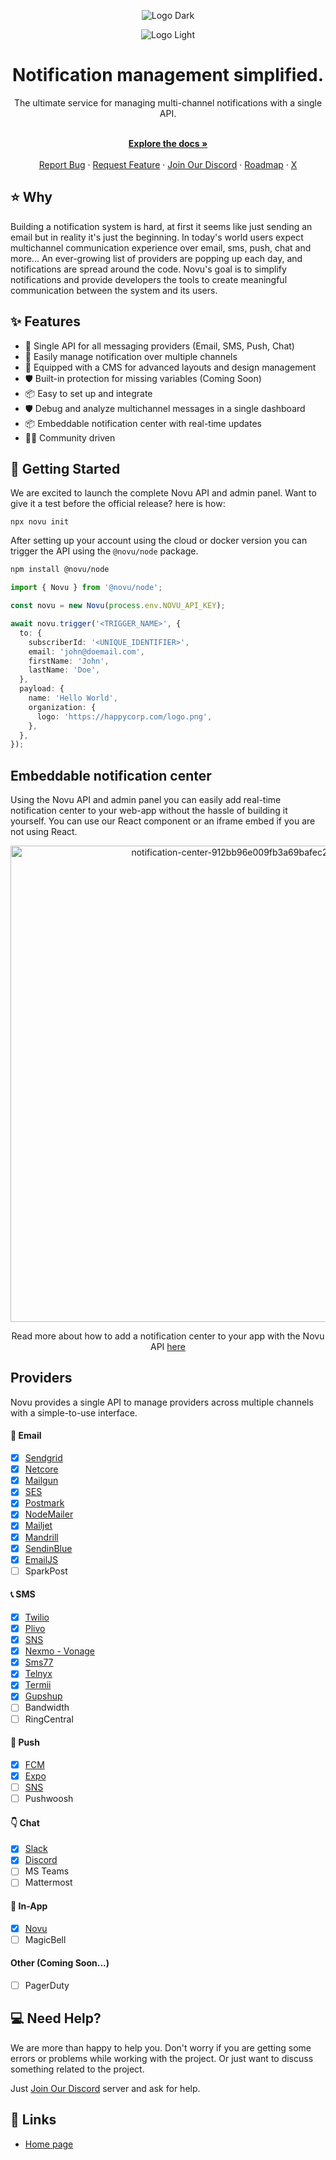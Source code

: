 <div align="center">
  
  ![Logo Dark](https://user-images.githubusercontent.com/8872447/165779319-34962ccc-3149-466c-b1da-97fd93254520.png#gh-dark-mode-only)

</div>

<div align="center">
  
  ![Logo Light](https://user-images.githubusercontent.com/8872447/165779274-22a190da-3284-487e-bd1e-14983df12cbb.png#gh-light-mode-only)
  
</div>

<h1 align="center">Notification management simplified.</h1>

<div align="center">
The ultimate service for managing multi-channel notifications with a single API. 
</div>

  <p align="center">
    <br />
    <a href="https://docs.novu.co" rel="dofollow"><strong>Explore the docs »</strong></a>
    <br />

  <br/>
    <a href="https://github.com/novuhq/novu/issues/new?assignees=&labels=type%3A+bug&template=bug_report.yml&title=%F0%9F%90%9B+Bug+Report%3A+">Report Bug</a>
    ·
    <a href="https://github.com/novuhq/novu/issues/new?assignees=&labels=feature&template=feature_request.yml&title=%F0%9F%9A%80+Feature%3A+">Request Feature</a>
    ·
  <a href="https://discord.novu.co">Join Our Discord</a>
    ·
    <a href="https://github.com/orgs/novuhq/projects/2">Roadmap</a>
    ·
    <a href="https://twitter.com/novuhq">X</a>
  </p>
  
## ⭐️ Why
Building a notification system is hard, at first it seems like just sending an email but in reality it's just the beginning. In today's world users expect multichannel communication experience over email, sms, push, chat and more... An ever-growing list of providers are popping up each day, and notifications are spread around the code. Novu's goal is to simplify notifications and provide developers the tools to create meaningful communication between the system and its users.

## ✨ Features

- 🌈 Single API for all messaging providers (Email, SMS, Push, Chat)
- 💅 Easily manage notification over multiple channels
- 🚀 Equipped with a CMS for advanced layouts and design management
- 🛡 Built-in protection for missing variables (Coming Soon)
- 📦 Easy to set up and integrate
- 🛡 Debug and analyze multichannel messages in a single dashboard
- 📦 Embeddable notification center with real-time updates
- 👨‍💻 Community driven

## 🚀 Getting Started

We are excited to launch the complete Novu API and admin panel. Want to give it a test before the official release? here is how:

```
npx novu init
```

After setting up your account using the cloud or docker version you can trigger the API using the `@novu/node` package.

```bash
npm install @novu/node
```

```ts
import { Novu } from '@novu/node';

const novu = new Novu(process.env.NOVU_API_KEY);

await novu.trigger('<TRIGGER_NAME>', {
  to: {
    subscriberId: '<UNIQUE_IDENTIFIER>',
    email: 'john@doemail.com',
    firstName: 'John',
    lastName: 'Doe',
  },
  payload: {
    name: 'Hello World',
    organization: {
      logo: 'https://happycorp.com/logo.png',
    },
  },
});
```

## Embeddable notification center

Using the Novu API and admin panel you can easily add real-time notification center to your web-app without the hassle of building it yourself. You can use our React component or an iframe embed if you are not using React.

<div align="center">
<img width="762" alt="notification-center-912bb96e009fb3a69bafec23bcde00b0" src="https://github.com/iampearceman/Design-assets/blob/main/Untitled%20design%20(8).gif?raw=true">
  
  Read more about how to add a notification center to your app with the Novu API [here](https://docs.novu.co/notification-center/introduction)

</div>

## Providers

Novu provides a single API to manage providers across multiple channels with a simple-to-use interface.

#### 💌 Email

- [x] [Sendgrid](https://github.com/novuhq/novu/tree/main/providers/sendgrid)
- [x] [Netcore](https://github.com/novuhq/novu/tree/main/providers/netcore)
- [x] [Mailgun](https://github.com/novuhq/novu/tree/main/providers/mailgun)
- [x] [SES](https://github.com/novuhq/novu/tree/main/providers/ses)
- [x] [Postmark](https://github.com/novuhq/novu/tree/main/providers/postmark)
- [x] [NodeMailer](https://github.com/novuhq/novu/tree/main/providers/nodemailer)
- [x] [Mailjet](https://github.com/novuhq/novu/tree/main/providers/mailjet)
- [x] [Mandrill](https://github.com/novuhq/novu/tree/main/providers/mandrill)
- [x] [SendinBlue](https://github.com/novuhq/novu/tree/main/providers/sendinblue)
- [x] [EmailJS](https://github.com/novuhq/novu/tree/main/providers/emailjs)
- [ ] SparkPost

#### 📞 SMS

- [x] [Twilio](https://github.com/novuhq/novu/tree/main/providers/twilio)
- [x] [Plivo](https://github.com/novuhq/novu/tree/main/providers/plivo)
- [x] [SNS](https://github.com/novuhq/novu/tree/main/providers/sns)
- [x] [Nexmo - Vonage](https://github.com/novuhq/novu/tree/main/providers/nexmo)
- [x] [Sms77](https://github.com/novuhq/novu/tree/main/providers/sms77)
- [x] [Telnyx](https://github.com/novuhq/novu/tree/main/providers/telnyx)
- [x] [Termii](https://github.com/novuhq/novu/tree/main/providers/termii)
- [x] [Gupshup](https://github.com/novuhq/novu/tree/main/providers/gupshup)
- [ ] Bandwidth
- [ ] RingCentral

#### 📱 Push 

- [x] [FCM](https://github.com/novuhq/novu/tree/main/providers/fcm)
- [x] [Expo](https://github.com/novuhq/novu/tree/main/providers/expo)
- [ ] [SNS](https://github.com/novuhq/novu/tree/main/providers/sns)
- [ ] Pushwoosh

#### 👇 Chat 

- [x] [Slack](https://github.com/novuhq/novu/tree/main/providers/slack)
- [x] [Discord](https://github.com/novuhq/novu/tree/main/providers/discord)
- [ ] MS Teams
- [ ] Mattermost

#### 📱 In-App

- [x] [Novu](https://docs.novu.co/notification-center/introduction)
- [ ] MagicBell

#### Other (Coming Soon...)

- [ ] PagerDuty

## 💻 Need Help?

We are more than happy to help you. Don't worry if you are getting some errors or problems while working with the project. Or just want to discuss something related to the project.

Just <a href="https://discord.novu.co">Join Our Discord</a> server and ask for help.

## 🔗 Links

- [Home page](https://novu.co/)
